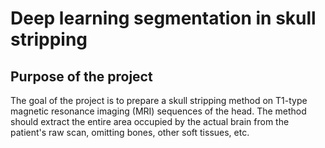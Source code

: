 # Deep learning segmentation in skull stripping
## Purpose of the project
The goal of the project is to prepare a skull stripping method on T1-type magnetic resonance imaging (MRI) sequences of the head. The method should extract the entire area occupied by the actual brain from the patient's raw scan, omitting bones, other soft tissues, etc.
